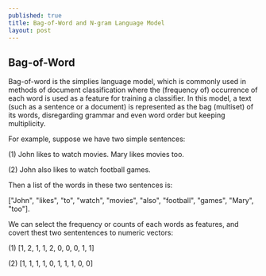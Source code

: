 ```yaml
---
published: true
title: Bag-of-Word and N-gram Language Model
layout: post
---
```

## Bag-of-Word
Bag-of-word is the simplies language model, which is commonly used in methods of document classification where the (frequency of) occurrence of each word is used as a feature for training a classifier. In this model, a text (such as a sentence or a document) is represented as the bag (multiset) of its words, disregarding grammar and even word order but keeping multiplicity. 

For example, suppose we have two simple sentences:

(1) John likes to watch movies. Mary likes movies too.

(2) John also likes to watch football games.

Then a list of the words in these two sentences is:

["John", "likes", "to", "watch", "movies", "also", "football", "games", "Mary", "too"].

We can select the frequency or counts of each words as features, and covert thest two sententences to numeric vectors:

(1) [1, 2, 1, 1, 2, 0, 0, 0, 1, 1]

(2) [1, 1, 1, 1, 0, 1, 1, 1, 0, 0]
